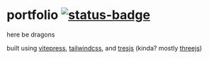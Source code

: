 # portfolio [![status-badge](https://ci.manthrowshat.net/api/badges/2/status.svg)](https://ci.manthrowshat.net/repos/2)
here be dragons

built using [vitepress](https://vitepress.dev/), [tailwindcss](https://tailwindcss.com), and [tresjs](https://tresjs.org) (kinda? mostly [threejs](https://threejs.org))